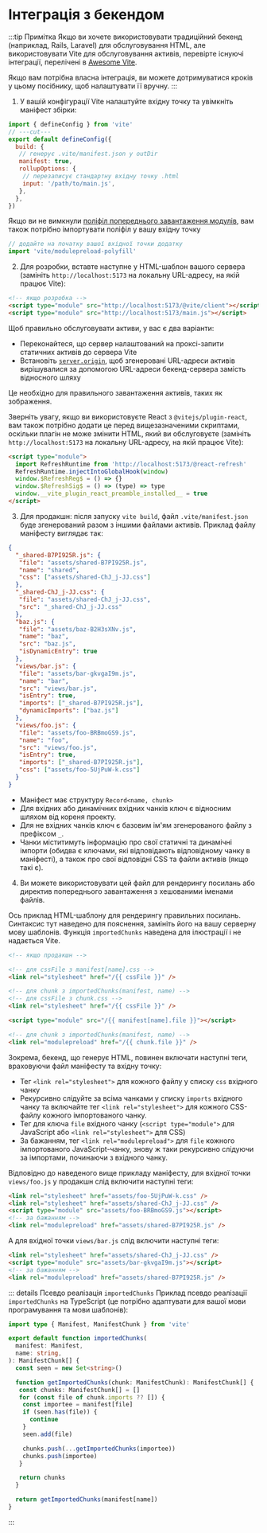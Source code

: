# Інтеграція з бекендом

:::tip Примітка
Якщо ви хочете використовувати традиційний бекенд (наприклад, Rails, Laravel) для обслуговування HTML, але використовувати Vite для обслуговування активів, перевірте існуючі інтеграції, перелічені в [Awesome Vite](https://github.com/vitejs/awesome-vite#integrations-with-backends).

Якщо вам потрібна власна інтеграція, ви можете дотримуватися кроків у цьому посібнику, щоб налаштувати її вручну.
:::

1. У вашій конфігурації Vite налаштуйте вхідну точку та увімкніть маніфест збірки:

  ```js twoslash [vite.config.js]
  import { defineConfig } from 'vite'
  // ---cut---
  export default defineConfig({
    build: {
     // генерує .vite/manifest.json у outDir
     manifest: true,
     rollupOptions: {
      // перезаписує стандартну вхідну точку .html
      input: '/path/to/main.js',
     },
    },
  })
  ```

  Якщо ви не вимкнули [поліфіл попереднього завантаження модулів](/config/build-options.md#build-polyfillmodulepreload), вам також потрібно імпортувати поліфіл у вашу вхідну точку

  ```js
  // додайте на початку вашої вхідної точки додатку
  import 'vite/modulepreload-polyfill'
  ```

2. Для розробки, вставте наступне у HTML-шаблон вашого сервера (замініть `http://localhost:5173` на локальну URL-адресу, на якій працює Vite):

  ```html
  <!-- якщо розробка -->
  <script type="module" src="http://localhost:5173/@vite/client"></script>
  <script type="module" src="http://localhost:5173/main.js"></script>
  ```

  Щоб правильно обслуговувати активи, у вас є два варіанти:

  - Переконайтеся, що сервер налаштований на проксі-запити статичних активів до сервера Vite
  - Встановіть [`server.origin`](/config/server-options.md#server-origin), щоб згенеровані URL-адреси активів вирішувалися за допомогою URL-адреси бекенд-сервера замість відносного шляху

  Це необхідно для правильного завантаження активів, таких як зображення.

  Зверніть увагу, якщо ви використовуєте React з `@vitejs/plugin-react`, вам також потрібно додати це перед вищезазначеними скриптами, оскільки плагін не може змінити HTML, який ви обслуговуєте (замініть `http://localhost:5173` на локальну URL-адресу, на якій працює Vite):

  ```html
  <script type="module">
    import RefreshRuntime from 'http://localhost:5173/@react-refresh'
    RefreshRuntime.injectIntoGlobalHook(window)
    window.$RefreshReg$ = () => {}
    window.$RefreshSig$ = () => (type) => type
    window.__vite_plugin_react_preamble_installed__ = true
  </script>
  ```

3. Для продакшн: після запуску `vite build`, файл `.vite/manifest.json` буде згенерований разом з іншими файлами активів. Приклад файлу маніфесту виглядає так:

  ```json [.vite/manifest.json]
  {
    "_shared-B7PI925R.js": {
     "file": "assets/shared-B7PI925R.js",
     "name": "shared",
     "css": ["assets/shared-ChJ_j-JJ.css"]
    },
    "_shared-ChJ_j-JJ.css": {
     "file": "assets/shared-ChJ_j-JJ.css",
     "src": "_shared-ChJ_j-JJ.css"
    },
    "baz.js": {
     "file": "assets/baz-B2H3sXNv.js",
     "name": "baz",
     "src": "baz.js",
     "isDynamicEntry": true
    },
    "views/bar.js": {
     "file": "assets/bar-gkvgaI9m.js",
     "name": "bar",
     "src": "views/bar.js",
     "isEntry": true,
     "imports": ["_shared-B7PI925R.js"],
     "dynamicImports": ["baz.js"]
    },
    "views/foo.js": {
     "file": "assets/foo-BRBmoGS9.js",
     "name": "foo",
     "src": "views/foo.js",
     "isEntry": true,
     "imports": ["_shared-B7PI925R.js"],
     "css": ["assets/foo-5UjPuW-k.css"]
    }
  }
  ```

  - Маніфест має структуру `Record<name, chunk>`
  - Для вхідних або динамічних вхідних чанків ключ є відносним шляхом від кореня проекту.
  - Для не вхідних чанків ключ є базовим ім'ям згенерованого файлу з префіксом `_`.
  - Чанки міститимуть інформацію про свої статичні та динамічні імпорти (обидва є ключами, які відповідають відповідному чанку в маніфесті), а також про свої відповідні CSS та файли активів (якщо такі є).

4. Ви можете використовувати цей файл для рендерингу посилань або директив попереднього завантаження з хешованими іменами файлів.

  Ось приклад HTML-шаблону для рендерингу правильних посилань. Синтаксис тут наведено для пояснення, замініть його на вашу серверну мову шаблонів. Функція `importedChunks` наведена для ілюстрації і не надається Vite.

  ```html
  <!-- якщо продакшн -->

  <!-- для cssFile з manifest[name].css -->
  <link rel="stylesheet" href="/{{ cssFile }}" />

  <!-- для chunk з importedChunks(manifest, name) -->
  <!-- для cssFile з chunk.css -->
  <link rel="stylesheet" href="/{{ cssFile }}" />

  <script type="module" src="/{{ manifest[name].file }}"></script>

  <!-- для chunk з importedChunks(manifest, name) -->
  <link rel="modulepreload" href="/{{ chunk.file }}" />
  ```

  Зокрема, бекенд, що генерує HTML, повинен включати наступні теги, враховуючи файл маніфесту та вхідну точку:

  - Тег `<link rel="stylesheet">` для кожного файлу у списку `css` вхідного чанку
  - Рекурсивно слідуйте за всіма чанками у списку `imports` вхідного чанку та включайте тег `<link rel="stylesheet">` для кожного CSS-файлу кожного імпортованого чанку.
  - Тег для ключа `file` вхідного чанку (`<script type="module">` для JavaScript або `<link rel="stylesheet">` для CSS)
  - За бажанням, тег `<link rel="modulepreload">` для `file` кожного імпортованого JavaScript-чанку, знову ж таки рекурсивно слідуючи за імпортами, починаючи з вхідного чанку.

  Відповідно до наведеного вище прикладу маніфесту, для вхідної точки `views/foo.js` у продакшн слід включити наступні теги:

  ```html
  <link rel="stylesheet" href="assets/foo-5UjPuW-k.css" />
  <link rel="stylesheet" href="assets/shared-ChJ_j-JJ.css" />
  <script type="module" src="assets/foo-BRBmoGS9.js"></script>
  <!-- за бажанням -->
  <link rel="modulepreload" href="assets/shared-B7PI925R.js" />
  ```

  А для вхідної точки `views/bar.js` слід включити наступні теги:

  ```html
  <link rel="stylesheet" href="assets/shared-ChJ_j-JJ.css" />
  <script type="module" src="assets/bar-gkvgaI9m.js"></script>
  <!-- за бажанням -->
  <link rel="modulepreload" href="assets/shared-B7PI925R.js" />
  ```

  ::: details Псевдо реалізація `importedChunks`
  Приклад псевдо реалізації `importedChunks` на TypeScript (це потрібно адаптувати для вашої мови програмування та мови шаблонів):

  ```ts
  import type { Manifest, ManifestChunk } from 'vite'

  export default function importedChunks(
    manifest: Manifest,
    name: string,
  ): ManifestChunk[] {
    const seen = new Set<string>()

    function getImportedChunks(chunk: ManifestChunk): ManifestChunk[] {
     const chunks: ManifestChunk[] = []
     for (const file of chunk.imports ?? []) {
      const importee = manifest[file]
      if (seen.has(file)) {
        continue
      }
      seen.add(file)

      chunks.push(...getImportedChunks(importee))
      chunks.push(importee)
     }

     return chunks
    }

    return getImportedChunks(manifest[name])
  }
  ```

  :::
